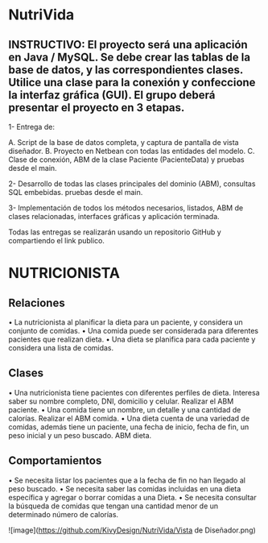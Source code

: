 # NutriVida

## INSTRUCTIVO: El proyecto será una aplicación en Java / MySQL. Se debe crear las tablas de la base de datos, y las correspondientes clases. Utilice una clase para la conexión y confeccione la interfaz gráfica (GUI). El grupo deberá presentar el proyecto en 3 etapas.

1- Entrega de:

A. Script de la base de datos completa, y captura de pantalla de vista diseñador.
B. Proyecto en Netbean con todas las entidades del modelo.
C. Clase de conexión, ABM de la clase Paciente (PacienteData) y pruebas desde el main.

2- Desarrollo de todas las clases principales del dominio (ABM), consultas SQL embebidas. pruebas desde el main.

3- Implementación de todos los métodos necesarios, listados, ABM de clases relacionadas, interfaces gráficas y aplicación terminada.

Todas las entregas se realizarán usando un repositorio GitHub y compartiendo el link publico.

# NUTRICIONISTA

## Relaciones

• La nutricionista al planificar la dieta para un paciente, y considera un conjunto de comidas.
• Una comida puede ser considerada para diferentes pacientes que realizan dieta.
• Una dieta se planifica para cada paciente y considera una lista de comidas.

## Clases

• Una nutricionista tiene pacientes con diferentes perfiles de dieta. Interesa saber su nombre completo, DNI, domicilio y celular. Realizar el ABM paciente.
• Una comida tiene un nombre, un detalle y una cantidad de calorías. Realizar el ABM comida.
• Una dieta cuenta de una variedad de comidas, además tiene un paciente, una fecha de inicio, fecha de fin, un peso inicial y un peso buscado. ABM dieta.

## Comportamientos

• Se necesita listar los pacientes que a la fecha de fin no han llegado al peso buscado.
• Se necesita saber las comidas incluidas en una dieta específica y agregar o borrar comidas a una Dieta.
• Se necesita consultar la búsqueda de comidas que tengan una cantidad menor de un determinado número de calorías.

![image](https://github.com/KivyDesign/NutriVida/Vista de Diseñador.png)
